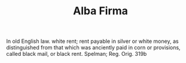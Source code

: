 ---
title: Alba Firma
letter: A
permalink: "/definitions/bld-alba-firma.html"
body: In old English law. white rent; rent payable in silver or white money, as distinguished
  from that which was anciently paid in corn or provisions, called black mail, or
  black rent. Spelman; Reg. Orig. 319b
published_at: '2018-07-07'
source: Black's Law Dictionary 2nd Ed (1910)
layout: post
---